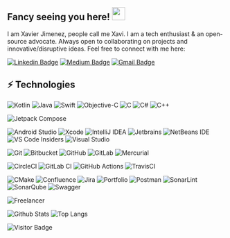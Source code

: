 ## Fancy seeing you here! <img src="https://raw.githubusercontent.com/aemmadi/aemmadi/master/wave.gif" width="30">

I am Xavier Jimenez, people call me Xavi. I am a tech enthusiast & an open-source advocate. Always open to collaborating on projects and innovative/disruptive ideas. Feel free to connect with me here:

[![Linkedin Badge](https://img.shields.io/badge/-xavijimenezmulet-blue?style=flat-square&logo=Linkedin&logoColor=white&link=https://www.linkedin.com/in/xavier-jiménez-mulet-7220a9181/)](https://www.linkedin.com/in/xavier-jiménez-mulet-7220a9181/)
[![Medium Badge](https://img.shields.io/badge/-@xavijimenezmulet-03a57a?style=flat-square&labelColor=000000&logo=Medium&link=https://medium.com/@xavijimenezmulet/)](https://medium.com/@xavijimenezmulet)
[![Gmail Badge](https://img.shields.io/badge/-xavijimenezmulet@macaqueconsulting.com-c14438?style=flat-square&logo=Gmail&logoColor=white&link=mailto:xavijimenezmulet@macaqueconsulting.com)](mailto:xavijimenezmulet@macaqueconsulting.com)

## ⚡ Technologies

![Kotlin](https://img.shields.io/badge/kotlin-%237F52FF.svg?style=for-the-badge&logo=kotlin&logoColor=white)
![Java](https://img.shields.io/badge/java-%23ED8B00.svg?style=for-the-badge&logo=openjdk&logoColor=white)
![Swift](https://img.shields.io/badge/swift-F54A2A?style=for-the-badge&logo=swift&logoColor=white)
![Objective-C](https://img.shields.io/badge/OBJECTIVE--C-%233A95E3.svg?style=for-the-badge&logo=apple&logoColor=white)
![C](https://img.shields.io/badge/c-%2300599C.svg?style=for-the-badge&logo=c&logoColor=white)
![C#](https://img.shields.io/badge/c%23-%23239120.svg?style=for-the-badge&logo=c-sharp&logoColor=white)
![C++](https://img.shields.io/badge/c++-%2300599C.svg?style=for-the-badge&logo=c%2B%2B&logoColor=white)

![Jetpack Compose](https://img.shields.io/badge/Jetpack%20Compose-4285F4.svg?style=for-the-badge&logo=Jetpack-Compose&logoColor=white)

![Android Studio](https://img.shields.io/badge/Android%20Studio-3DDC84.svg?style=for-the-badge&logo=android-studio&logoColor=white)
![Xcode](https://img.shields.io/badge/Xcode-007ACC?style=for-the-badge&logo=Xcode&logoColor=white)
![IntelliJ IDEA](https://img.shields.io/badge/IntelliJIDEA-000000.svg?style=for-the-badge&logo=intellij-idea&logoColor=white)
![Jetbrains]([https://img.shields.io/badge/Eclipse-FE7A16.svg?style=for-the-badge&logo=Eclipse&logoColor=white](https://img.shields.io/badge/JetBrains-000000.svg?style=for-the-badge&logo=JetBrains&logoColor=white))
![NetBeans IDE](https://img.shields.io/badge/NetBeansIDE-1B6AC6.svg?style=for-the-badge&logo=apache-netbeans-ide&logoColor=white)
![VS Code Insiders](https://img.shields.io/badge/VS%20Code%20Insiders-35b393.svg?style=for-the-badge&logo=visual-studio-code&logoColor=white)
![Visual Studio](https://img.shields.io/badge/Visual%20Studio-5C2D91.svg?style=for-the-badge&logo=visual-studio&logoColor=white)

![Git](https://img.shields.io/badge/git-%23F05033.svg?style=for-the-badge&logo=git&logoColor=white)
![Bitbucket](https://img.shields.io/badge/bitbucket-%230047B3.svg?style=for-the-badge&logo=bitbucket&logoColor=white)
![GitHub](https://img.shields.io/badge/github-%23121011.svg?style=for-the-badge&logo=github&logoColor=white)
![GitLab](https://img.shields.io/badge/gitlab-%23181717.svg?style=for-the-badge&logo=gitlab&logoColor=white)
![Mercurial](https://img.shields.io/badge/mercurial-999999.svg?style=for-the-badge&logo=mercurial&logoColor=white)

![CircleCI](https://img.shields.io/badge/circle%20ci-%23161616.svg?style=for-the-badge&logo=circleci&logoColor=white)
![GitLab CI](https://img.shields.io/badge/gitlab%20ci-%23181717.svg?style=for-the-badge&logo=gitlab&logoColor=white)
![GitHub Actions](https://img.shields.io/badge/github%20actions-%232671E5.svg?style=for-the-badge&logo=githubactions&logoColor=white)
![TravisCI](https://img.shields.io/badge/travis%20ci-%232B2F33.svg?style=for-the-badge&logo=travis&logoColor=white)

![CMake](https://img.shields.io/badge/CMake-%23008FBA.svg?style=for-the-badge&logo=cmake&logoColor=white)
![Confluence](https://img.shields.io/badge/confluence-%23172BF4.svg?style=for-the-badge&logo=confluence&logoColor=white)
![Jira](https://img.shields.io/badge/jira-%230A0FFF.svg?style=for-the-badge&logo=jira&logoColor=white)
![Portfolio](https://img.shields.io/badge/Portfolio-%23000000.svg?style=for-the-badge&logo=firefox&logoColor=#FF7139)
![Postman](https://img.shields.io/badge/Postman-FF6C37?style=for-the-badge&logo=postman&logoColor=white)
![SonarLint](https://img.shields.io/badge/SonarLint-CB2029?style=for-the-badge&logo=SONARLINT&logoColor=white)
![SonarQube](https://img.shields.io/badge/SonarQube-black?style=for-the-badge&logo=sonarqube&logoColor=4E9BCD)
![Swagger](https://img.shields.io/badge/-Swagger-%23Clojure?style=for-the-badge&logo=swagger&logoColor=white)

![Freelancer](https://img.shields.io/badge/Freelancer-29B2FE?style=for-the-badge&logo=Freelancer&logoColor=white)

![Github Stats](https://github-readme-stats.vercel.app/api?username=xavijimenezmulet&count_private=true&show_icons=true&include_all_commits=true)
![Top Langs](https://github-readme-stats.vercel.app/api/top-langs/?username=xavijimenezmulet&hide=TeX&layout=compact)

![Visitor Badge](https://visitor-badge.laobi.icu/badge?page_id=xavijimenezmulet.xavijimenezmulet)
